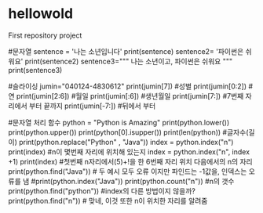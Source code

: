 # hellowold
First  repository project

#문자열
sentence = '나는 소년입니다'
print(sentence)
sentence2= '파이썬은 쉬워요'
print(sentence2)
sentence3="""
나는 소년이고,
파이썬은 쉬워요
"""
print(sentence3)

#슬라이싱
jumin="040124-4830612"
print(jumin[7]) #성별
print(jumin[0:2]) #연
print(jumin[2:6]) #월일
print(jumin[:6]) #생년월일
print(jumin[7:]) #7번째 자리에서 부터 끝까지
print(jumin[-7:]) #뒤에서 부터

#문자열 처리 함수
python = "Python is Amazing"
print(python.lower())
print(python.upper())
print(python[0].isupper())
print(len(python)) #글자수(길이)
print(python.replace("Python" , "Java"))
index = python.index("n")
print(index) #n이 몇번째 자리에 위치해 있는지
index = python.index("n", index +1)
print(index) #첫번째 n자리에서(5)+!을 한 6번째 자리 위치 다음에서의 n의 자리
print(python.find("Java"))  # 두 예시 모두 오류 이지만 파인드는 -1값을, 인덱스는 오류를 냄
#print(python.index("Java"))
print(python.count("n")) #n의 갯수
print(python.find("python")) #index의 다른 방법이지 않을까?
print(python.find("n")) # 맞네,  이것 또한 n이 위치한 자리를 알려줌
